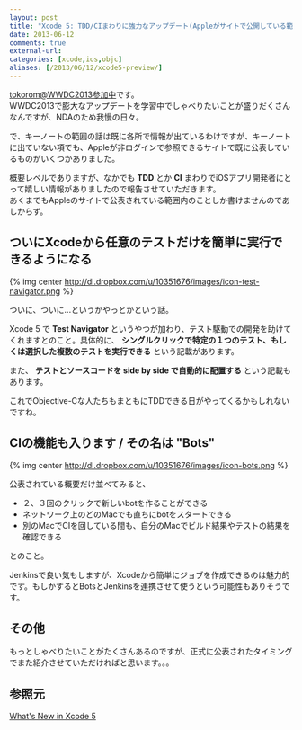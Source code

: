 ```yaml
---
layout: post
title: "Xcode 5: TDD/CIまわりに強力なアップデート(Appleがサイトで公開している範囲内で)"
date: 2013-06-12
comments: true
external-url: 
categories: [xcode,ios,objc]
aliases: [/2013/06/12/xcode5-preview/]
---
```


[tokorom@WWDC2013参加中](https://twitter.com/tokorom)です。  
WWDC2013で膨大なアップデートを学習中でしゃべりたいことが盛りだくさんなんですが、NDAのため我慢の日々。

で、キーノートの範囲の話は既に各所で情報が出ているわけですが、キーノートに出ていない項でも、Appleが非ログインで参照できるサイトで既に公表しているものがいくつかありました。

概要レベルでありますが、なかでも **TDD** とか **CI** まわりでiOSアプリ開発者にとって嬉しい情報がありましたので報告させていただきます。  
あくまでもAppleのサイトで公表されている範囲内のことしか書けませんのであしからず。

<!-- more -->

## ついにXcodeから任意のテストだけを簡単に実行できるようになる

{% img center http://dl.dropbox.com/u/10351676/images/icon-test-navigator.png %}

ついに、ついに...というかやっとかという話。

Xcode 5 で **Test Navigator** というやつが加わり、テスト駆動での開発を助けてくれますとのこと。具体的に、 **シングルクリックで特定の１つのテスト、もしくは選択した複数のテストを実行できる** という記載があります。

また、 **テストとソースコードを side by side で自動的に配置する** という記載もあります。

これでObjective-Cな人たちもまともにTDDできる日がやってくるかもしれないですね。

## CIの機能も入ります / その名は "Bots"

{% img center http://dl.dropbox.com/u/10351676/images/icon-bots.png %}

公表されている概要だけ並べてみると、

* ２、３回のクリックで新しいbotを作ることができる
* ネットワーク上のどのMacでも直ちにbotをスタートできる
* 別のMacでCIを回している間も、自分のMacでビルド結果やテストの結果を確認できる

とのこと。

Jenkinsで良い気もしますが、Xcodeから簡単にジョブを作成できるのは魅力的です。もしかするとBotsとJenkinsを連携させて使うという可能性もありそうです。

## その他

もっとしゃべりたいことがたくさんあるのですが、正式に公表されたタイミングでまた紹介させていただければと思います。。。

## 参照元

[What's New in Xcode 5](https://developer.apple.com/technologies/tools/whats-new.html)
